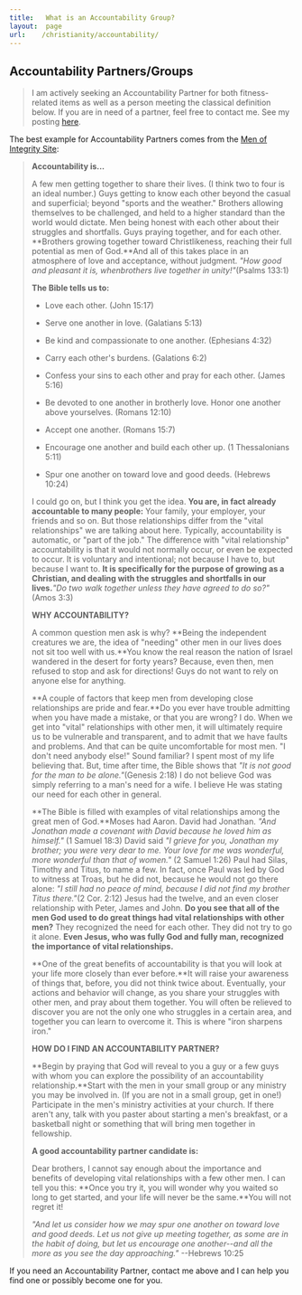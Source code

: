 ```yaml
---
title:   What is an Accountability Group?
layout:  page
url:    /christianity/accountability/
---
```

## Accountability Partners/Groups

> I am actively seeking an Accountability Partner for both fitness-related items as well as a person meeting the classical definition below.  If you are in need of a partner, feel free to contact me.  See my posting [here][].

The best example for Accountability Partners comes from the [Men of Integrity Site][]:

> **Accountability is...**
>
> A few men getting together to share their lives. (I think two to four is an ideal number.) Guys getting to know each other beyond the casual and superficial; beyond "sports and the weather." Brothers allowing themselves to be challenged, and held to a higher standard than the world would dictate. Men being honest with each other about their struggles and shortfalls. Guys praying together, and for each other. **Brothers growing together toward Christlikeness, reaching their full potential as men of God.**And all of this takes place in an atmosphere of love and acceptance, without judgment. *"How good and pleasant it is, whenbrothers live together in unity!"*(Psalms 133:1)
>
> **The Bible tells us to:**
>
> + Love each other. (John 15:17)
>
> + Serve one another in love. (Galatians 5:13)
>
> + Be kind and compassionate to one another. (Ephesians 4:32)
>
> + Carry each other's burdens. (Galations 6:2)
>
> + Confess your sins to each other and pray for each other. (James 5:16)
>
> + Be devoted to one another in brotherly love. Honor one another above yourselves. (Romans 12:10)
>
> + Accept one another. (Romans 15:7)
>
> + Encourage one another and build each other up. (1 Thessalonians 5:11)
>
> + Spur one another on toward love and good deeds. (Hebrews 10:24)
>
> I could go on, but I think you get the idea. **You are, in fact already accountable to many people:** Your family, your employer, your friends and so on. But those relationships differ from the "vital relationships" we are talking about here. Typically, accountability is automatic, or "part of the job." The difference with "vital relationship" accountability is that it would not normally occur, or even be expected to occur. It is voluntary and intentional; not because I have to, but because I want to. **It is specifically for the purpose of growing as a Christian, and dealing with the struggles and shortfalls in our lives.***"Do two walk together unless they have agreed to do so?"*(Amos 3:3)
>
> **WHY ACCOUNTABILITY?**
>
> A common question men ask is why? **Being the independent creatures we are, the idea of "needing" other men in our lives does not sit too well with us.**You know the real reason the nation of Israel wandered in the desert for forty years? Because, even then, men refused to stop and ask for directions! Guys do not want to rely on anyone else for anything.
>
> **A couple of factors that keep men from developing close relationships are pride and fear.**Do you ever have trouble admitting when you have made a mistake, or that you are wrong? I do. When we get into "vital" relationships with other men, it will ultimately require us to be vulnerable and transparent, and to admit that we have faults and problems. And that can be quite uncomfortable for most men. "I don't need anybody else!" Sound familiar? I spent most of my life believing that. But, time after time, the Bible shows that *"It is not good for the man to be alone."*(Genesis 2:18) I do not believe God was simply referring to a man's need for a wife. I believe He was stating our need for each other in general.
>
> **The Bible is filled with examples of vital relationships among the great men of God.**Moses had Aaron. David had Jonathan. *"And Jonathan made a covenant with David because he loved him as himself."* (1 Samuel 18:3) David said *"I grieve for you, Jonathan my brother; you were very dear to me. Your love for me was wonderful, more wonderful than that of women."* (2 Samuel 1:26) Paul had Silas, Timothy and Titus, to name a few. In fact, once Paul was led by God to witness at Troas, but he did not, because he would not go there alone: *"I still had no peace of mind, because I did not find my brother Titus there."*(2 Cor. 2:12) Jesus had the twelve, and an even closer relationship with Peter, James and John. **Do you see that all of the men God used to do great things had vital relationships with other men?** They recognized the need for each other. They did not try to go it alone. **Even Jesus, who was fully God and fully man, recognized the importance of vital relationships.**
>
> **One of the great benefits of accountability is that you will look at your life more closely than ever before.**It will raise your awareness of things that, before, you did not think twice about. Eventually, your actions and behavior will change, as you share your struggles with other men, and pray about them together. You will often be relieved to discover you are not the only one who struggles in a certain area, and together you can learn to overcome it. This is where "iron sharpens iron."
>
> **HOW DO I FIND AN ACCOUNTABILITY PARTNER?**
>
> **Begin by praying that God will reveal to you a guy or a few guys with whom you can explore the possibility of an accountability relationship.**Start with the men in your small group or any ministry you may be involved in. (If you are not in a small group, get in one!) Participate in the men's ministry activities at your church. If there aren't any, talk with you paster about starting a men's breakfast, or a basketball night or something that will bring men together in fellowship.
>
> **A good accountability partner candidate is:**
>
> Dear brothers, I cannot say enough about the importance and benefits of developing vital relationships with a few other men. I can tell you this: **Once you try it, you will wonder why you waited so long to get started, and your life will never be the same.**You will not regret it!
>
> *"And let us consider how we may spur one another on toward love and good deeds. Let us not give up meeting together, as some are in the habit of doing, but let us encourage one another--and all the more as you see the day approaching."* --Hebrews 10:25

If you need an Accountability Partner, contact me above and I can help you find one or possibly become one for you.

  [Men of Integrity Site]: http://www.menofintegrity.org/articles/accountability1.html
  [here]: http://jeffreyrandow.org/2014/05/25/Accountabilibuddy-Needed/
